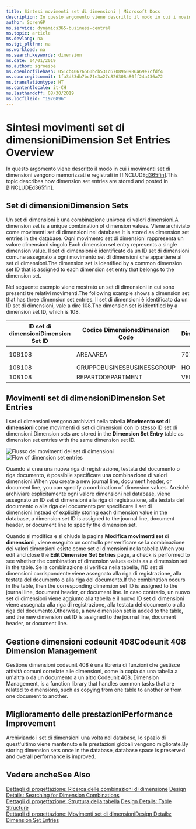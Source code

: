 ```yaml
---
title: Sintesi movimenti set di dimensioni | Microsoft Docs
description: In questo argomento viene descritto il modo in cui i movimenti set di dimensioni vengono memorizzati e registrati in Dynamcis 365.
author: SorenGP
ms.service: dynamics365-business-central
ms.topic: article
ms.devlang: na
ms.tgt_pltfrm: na
ms.workload: na
ms.search.keywords: dimension
ms.date: 04/01/2019
ms.author: sgroespe
ms.openlocfilehash: 051cb40676560bcb531c6708960986a69e7cfdf4
ms.sourcegitcommit: 1fa3d33db7bc71e3a27c826308a80ff24a436a72
ms.translationtype: HT
ms.contentlocale: it-CH
ms.lasthandoff: 08/30/2019
ms.locfileid: "1970896"
---
```

# <a name="dimension-set-entries-overview"></a><span data-ttu-id="67af9-103">Sintesi movimenti set di dimensioni</span><span class="sxs-lookup"><span data-stu-id="67af9-103">Dimension Set Entries Overview</span></span>
<span data-ttu-id="67af9-104">In questo argomento viene descritto il modo in cui i movimenti set di dimensioni vengono memorizzati e registrati in [!INCLUDE[d365fin](includes/d365fin_md.md)].</span><span class="sxs-lookup"><span data-stu-id="67af9-104">This topic describes how dimension set entries are stored and posted in [!INCLUDE[d365fin](includes/d365fin_md.md)].</span></span>  

## <a name="dimension-sets"></a><span data-ttu-id="67af9-105">Set di dimensioni</span><span class="sxs-lookup"><span data-stu-id="67af9-105">Dimension Sets</span></span>  
<span data-ttu-id="67af9-106">Un set di dimensioni è una combinazione univoca di valori dimensioni.</span><span class="sxs-lookup"><span data-stu-id="67af9-106">A dimension set is a unique combination of dimension values.</span></span> <span data-ttu-id="67af9-107">Viene archiviato come movimenti set di dimensioni nel database.</span><span class="sxs-lookup"><span data-stu-id="67af9-107">It is stored as dimension set entries in the database.</span></span> <span data-ttu-id="67af9-108">Ogni movimento set di dimensioni rappresenta un valore dimensioni singolo.</span><span class="sxs-lookup"><span data-stu-id="67af9-108">Each dimension set entry represents a single dimension value.</span></span> <span data-ttu-id="67af9-109">Il set di dimensioni è identificato da un ID set di dimensioni comune assegnato a ogni movimento set di dimensioni che appartiene al set di dimensioni.</span><span class="sxs-lookup"><span data-stu-id="67af9-109">The dimension set is identified by a common dimension set ID that is assigned to each dimension set entry that belongs to the dimension set.</span></span>  

<span data-ttu-id="67af9-110">Nel seguente esempio viene mostrato un set di dimensioni in cui sono presenti tre relativi movimenti.</span><span class="sxs-lookup"><span data-stu-id="67af9-110">The following example shows a dimension set that has three dimension set entries.</span></span> <span data-ttu-id="67af9-111">Il set di dimensioni è identificato da un ID set di dimensioni, vale a dire 108.</span><span class="sxs-lookup"><span data-stu-id="67af9-111">The dimension set is identified by a dimension set ID, which is 108.</span></span>  

|<span data-ttu-id="67af9-112">ID set di dimensioni</span><span class="sxs-lookup"><span data-stu-id="67af9-112">Dimension Set ID</span></span>|<span data-ttu-id="67af9-113">Codice Dimensione:</span><span class="sxs-lookup"><span data-stu-id="67af9-113">Dimension Code</span></span>|<span data-ttu-id="67af9-114">Codice Valore Dimensioni:</span><span class="sxs-lookup"><span data-stu-id="67af9-114">Dimension Value Code</span></span>|<span data-ttu-id="67af9-115">Nome valore dimensioni</span><span class="sxs-lookup"><span data-stu-id="67af9-115">Dimension Value Name</span></span>|  
|----------------------|--------------------|--------------------------|--------------------------|  
|<span data-ttu-id="67af9-116">108</span><span class="sxs-lookup"><span data-stu-id="67af9-116">108</span></span>|<span data-ttu-id="67af9-117">AREA</span><span class="sxs-lookup"><span data-stu-id="67af9-117">AREA</span></span>|<span data-ttu-id="67af9-118">70</span><span class="sxs-lookup"><span data-stu-id="67af9-118">70</span></span>|<span data-ttu-id="67af9-119">Nord America</span><span class="sxs-lookup"><span data-stu-id="67af9-119">America North</span></span>|  
|<span data-ttu-id="67af9-120">108</span><span class="sxs-lookup"><span data-stu-id="67af9-120">108</span></span>|<span data-ttu-id="67af9-121">GRUPPOBUSINES</span><span class="sxs-lookup"><span data-stu-id="67af9-121">BUSINESSGROUP</span></span>|<span data-ttu-id="67af9-122">HOME</span><span class="sxs-lookup"><span data-stu-id="67af9-122">HOME</span></span>|<span data-ttu-id="67af9-123">Home</span><span class="sxs-lookup"><span data-stu-id="67af9-123">Home</span></span>|  
|<span data-ttu-id="67af9-124">108</span><span class="sxs-lookup"><span data-stu-id="67af9-124">108</span></span>|<span data-ttu-id="67af9-125">REPARTO</span><span class="sxs-lookup"><span data-stu-id="67af9-125">DEPARTMENT</span></span>|<span data-ttu-id="67af9-126">VENDITE</span><span class="sxs-lookup"><span data-stu-id="67af9-126">SALES</span></span>|<span data-ttu-id="67af9-127">Vendite</span><span class="sxs-lookup"><span data-stu-id="67af9-127">Sales</span></span>|  

## <a name="dimension-set-entries"></a><span data-ttu-id="67af9-128">Movimenti set di dimensioni</span><span class="sxs-lookup"><span data-stu-id="67af9-128">Dimension Set Entries</span></span>  
<span data-ttu-id="67af9-129">I set di dimensioni vengono archiviati nella tabella **Movimento set di dimensioni** come movimenti di set di dimensioni con lo stesso ID set di dimensioni.</span><span class="sxs-lookup"><span data-stu-id="67af9-129">Dimension sets are stored in the **Dimension Set Entry** table as dimension set entries with the same dimension set ID.</span></span>  

<span data-ttu-id="67af9-130">![Flusso dei movimenti del set di dimensioni](media/dimensionentrynav7.png "Flusso dei movimenti del set di dimensioni")</span><span class="sxs-lookup"><span data-stu-id="67af9-130">![Flow of dimension set entries](media/dimensionentrynav7.png "Flow of dimension set entries")</span></span>  

<span data-ttu-id="67af9-131">Quando si crea una nuova riga di registrazione, testata del documento o riga documento, è possibile specificare una combinazione di valori dimensioni.</span><span class="sxs-lookup"><span data-stu-id="67af9-131">When you create a new journal line, document header, or document line, you can specify a combination of dimension values.</span></span> <span data-ttu-id="67af9-132">Anziché archiviare esplicitamente ogni valore dimensioni nel database, viene assegnato un ID set di dimensioni alla riga di registrazione, alla testata del documento o alla riga del documento per specificare il set di dimensioni.</span><span class="sxs-lookup"><span data-stu-id="67af9-132">Instead of explicitly storing each dimension value in the database, a dimension set ID is assigned to the journal line, document header, or document line to specify the dimension set.</span></span>  

<span data-ttu-id="67af9-133">Quando si modifica e si chiude la pagina **Modifica movimenti set di dimensioni** , viene eseguito un controllo per verificare se la combinazione dei valori dimensioni esiste come set di dimensioni nella tabella.</span><span class="sxs-lookup"><span data-stu-id="67af9-133">When you edit and close the **Edit Dimension Set Entries** page, a check is performed to see whether the combination of dimension values exists as a dimension set in the table.</span></span> <span data-ttu-id="67af9-134">Se la combinazione si verifica nella tabella, l'ID set di dimensioni corrispondente viene assegnato alla riga di registrazione, alla testata del documento o alla riga del documento.</span><span class="sxs-lookup"><span data-stu-id="67af9-134">If the combination occurs in the table, then the corresponding dimension set ID is assigned to the journal line, document header, or document line.</span></span> <span data-ttu-id="67af9-135">In caso contrario, un nuovo set di dimensioni viene aggiunto alla tabella e il nuovo ID set di dimensioni viene assegnato alla riga di registrazione, alla testata del documento o alla riga del documento.</span><span class="sxs-lookup"><span data-stu-id="67af9-135">Otherwise, a new dimension set is added to the table, and the new dimension set ID is assigned to the journal line, document header, or document line.</span></span>

## <a name="codeunit-408-dimension-management"></a><span data-ttu-id="67af9-136">Gestione dimensioni codeunit 408</span><span class="sxs-lookup"><span data-stu-id="67af9-136">Codeunit 408 Dimension Management</span></span>
<span data-ttu-id="67af9-137">Gestione dimensioni codeunit 408 è una libreria di funzioni che gestisce attività comuni correlate alle dimensioni, come la copia da una tabella a un'altra o da un documento a un altro.</span><span class="sxs-lookup"><span data-stu-id="67af9-137">Codeunit 408, Dimension Management, is a function library that handles common tasks that are related to dimensions, such as copying from one table to another or from one document to another.</span></span>

## <a name="performance-improvement"></a><span data-ttu-id="67af9-138">Miglioramento delle prestazioni</span><span class="sxs-lookup"><span data-stu-id="67af9-138">Performance Improvement</span></span>  
<span data-ttu-id="67af9-139">Archiviando i set di dimensioni una volta nel database, lo spazio di quest'ultimo viene mantenuto e le prestazioni globali vengono migliorate.</span><span class="sxs-lookup"><span data-stu-id="67af9-139">By storing dimension sets once in the database, database space is preserved and overall performance is improved.</span></span>  

## <a name="see-also"></a><span data-ttu-id="67af9-140">Vedere anche</span><span class="sxs-lookup"><span data-stu-id="67af9-140">See Also</span></span>  
<span data-ttu-id="67af9-141">[Dettagli di progettazione: Ricerca delle combinazioni di dimensione](design-details-searching-for-dimension-combinations.md) </span><span class="sxs-lookup"><span data-stu-id="67af9-141">[Design Details: Searching for Dimension Combinations](design-details-searching-for-dimension-combinations.md) </span></span>  
<span data-ttu-id="67af9-142">[Dettagli di progettazione: Struttura della tabella](design-details-table-structure.md) </span><span class="sxs-lookup"><span data-stu-id="67af9-142">[Design Details: Table Structure](design-details-table-structure.md) </span></span>  
[<span data-ttu-id="67af9-143">Dettagli di progettazione: Movimenti set di dimensioni</span><span class="sxs-lookup"><span data-stu-id="67af9-143">Design Details: Dimension Set Entries</span></span>](design-details-dimension-set-entries.md)   
